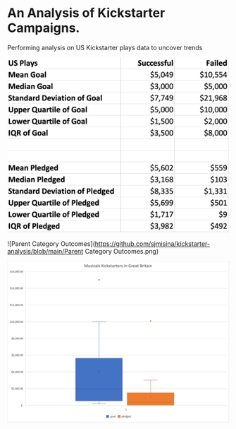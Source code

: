 # An Analysis of Kickstarter Campaigns.
Performing analysis on US Kickstarter plays data to uncover trends

![Descriptive Analysis](https://github.com/sjmisina/kickstarter-analysis/blob/main/Descriptive_Analysis.png)

![Parent Category Outcomes](https://github.com/sjmisina/kickstarter-analysis/blob/main/Parent Category Outcomes.png)

![Musicals Kickstarter in Great Britain](https://github.com/sjmisina/kickstarter-analysis/blob/main/MusicalsKickstartersInGB.png)
